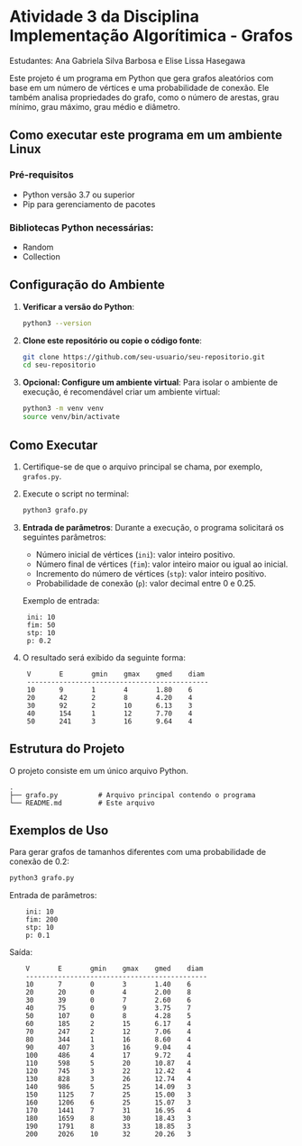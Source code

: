 # Atividade 3 da Disciplina Implementação Algorítimica - Grafos

Estudantes: Ana Gabriela Silva Barbosa e Elise Lissa Hasegawa

Este projeto é um programa em Python que gera grafos aleatórios com base em um número de vértices e uma probabilidade de conexão. Ele também analisa propriedades do grafo, como o número de arestas, grau mínimo, grau máximo, grau médio e diâmetro.

## Como executar este programa em um ambiente Linux

### Pré-requisitos
- Python versão 3.7 ou superior
- Pip para gerenciamento de pacotes

### Bibliotecas Python necessárias:
- Random
- Collection

## Configuração do Ambiente

1. **Verificar a versão do Python**:
   ```bash
   python3 --version
   ```

2. **Clone este repositório ou copie o código fonte**:
   ```bash
   git clone https://github.com/seu-usuario/seu-repositorio.git
   cd seu-repositorio
   ```

3. **Opcional: Configure um ambiente virtual**:
   Para isolar o ambiente de execução, é recomendável criar um ambiente virtual:
   ```bash
   python3 -m venv venv
   source venv/bin/activate
   ```
## Como Executar

1. Certifique-se de que o arquivo principal se chama, por exemplo, `grafos.py`.

2. Execute o script no terminal:
   ```bash
   python3 grafo.py
   ```

3. **Entrada de parâmetros**:
   Durante a execução, o programa solicitará os seguintes parâmetros:
   - Número inicial de vértices (`ini`): valor inteiro positivo.
   - Número final de vértices (`fim`): valor inteiro maior ou igual ao inicial.
   - Incremento do número de vértices (`stp`): valor inteiro positivo.
   - Probabilidade de conexão (`p`): valor decimal entre 0 e 0.25.

   Exemplo de entrada:
   ```
    ini: 10
    fim: 50
    stp: 10
    p: 0.2
   ```

4. O resultado será exibido da seguinte forma:
   ```
    V       E       gmin    gmax    gmed    diam
    ---------------------------------------------
    10      9       1       4       1.80    6
    20      42      2       8       4.20    4
    30      92      2       10      6.13    3
    40      154     1       12      7.70    4
    50      241     3       16      9.64    4
   ```

## Estrutura do Projeto

O projeto consiste em um único arquivo Python. 
```
.
├── grafo.py          # Arquivo principal contendo o programa
└── README.md         # Este arquivo
```

## Exemplos de Uso

Para gerar grafos de tamanhos diferentes com uma probabilidade de conexão de 0.2:
```bash
python3 grafo.py
```

Entrada de parâmetros:
```
    ini: 10
    fim: 200
    stp: 10
    p: 0.1
```

Saída:
```
    V       E       gmin    gmax    gmed    diam
    ---------------------------------------------
    10      7       0       3       1.40    6
    20      20      0       4       2.00    8
    30      39      0       7       2.60    6
    40      75      0       9       3.75    7
    50      107     0       8       4.28    5
    60      185     2       15      6.17    4
    70      247     2       12      7.06    4
    80      344     1       16      8.60    4
    90      407     3       16      9.04    4
    100     486     4       17      9.72    4
    110     598     5       20      10.87   4
    120     745     3       22      12.42   4
    130     828     3       26      12.74   4
    140     986     5       25      14.09   3
    150     1125    7       25      15.00   3
    160     1206    6       25      15.07   3
    170     1441    7       31      16.95   4
    180     1659    8       30      18.43   3
    190     1791    8       33      18.85   3
    200     2026    10      32      20.26   3
```
